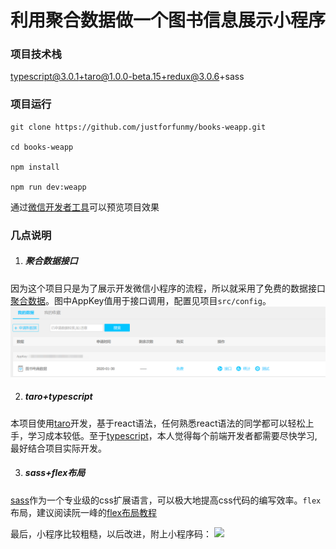 # 利用聚合数据做一个图书信息展示小程序

### 项目技术栈
typescript@3.0.1+taro@1.0.0-beta.15+redux@3.0.6+sass

### 项目运行
```
git clone https://github.com/justforfunmy/books-weapp.git

cd books-weapp

npm install

npm run dev:weapp
```
通过[微信开发者工具](https://developers.weixin.qq.com/miniprogram/dev/devtools/download.html)可以预览项目效果


### 几点说明

1. ##### 聚合数据接口
因为这个项目只是为了展示开发微信小程序的流程，所以就采用了免费的数据接口[聚合数据](https://www.juhe.cn/)。图中AppKey值用于接口调用，配置见项目`src/config`。
<img src='./imgs/聚合数据.jpg'>

2. ##### taro+typescript
本项目使用[taro](https://taro.aotu.io/)开发，基于react语法，任何熟悉react语法的同学都可以轻松上手，学习成本较低。至于[typescript](http://www.typescriptlang.org/)，本人觉得每个前端开发者都需要尽快学习,最好结合项目实际开发。

3. ##### sass+flex布局
[sass](https://www.sass.hk/)作为一个专业级的css扩展语言，可以极大地提高css代码的编写效率。`flex`布局，建议阅读阮一峰的[flex布局教程](http://www.ruanyifeng.com/blog/2015/07/flex-grammar.html)

最后，小程序比较粗糙，以后改进，附上小程序码：
<img src='./imgs/Find书.jpg'>



